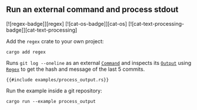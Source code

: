 ## Run an external command and process stdout

[![regex-badge]][regex] [![cat-os-badge]][cat-os] [![cat-text-processing-badge]][cat-text-processing]

Add the `regex` crate to your own project:

```shell,no_run
cargo add regex
```

Runs `git log --oneline` as an external [`Command`] and inspects its [`Output`]
using [`Regex`] to get the hash and message of the last 5 commits.

```rust,no_run
{{#include examples/process_output.rs}}
```

Run the example inside a git repository:

```shell,no_run
cargo run --example process_output
```

[`Command`]: https://doc.rust-lang.org/std/process/struct.Command.html
[`Output`]: https://doc.rust-lang.org/std/process/struct.Output.html
[`Regex`]: https://docs.rs/regex/*/regex/struct.Regex.html
